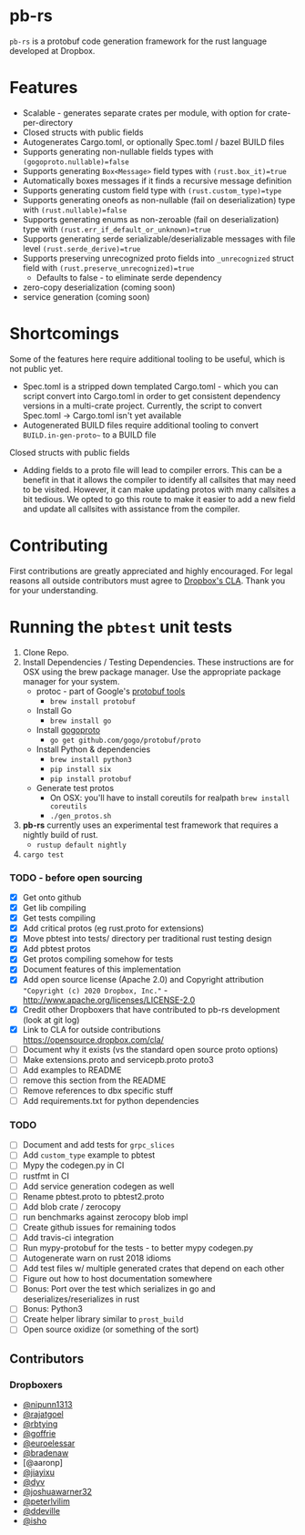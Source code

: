 # pb-rs

`pb-rs` is a protobuf code generation framework for the rust language developed at Dropbox.

# Features
- Scalable - generates separate crates per module, with option for crate-per-directory
- Closed structs with public fields
- Autogenerates Cargo.toml, or optionally Spec.toml / bazel BUILD files
- Supports generating non-nullable fields types with `(gogoproto.nullable)=false`
- Supports generating `Box<Message>` field types with `(rust.box_it)=true`
- Automatically boxes messages if it finds a recursive message definition
- Supports generating custom field type with `(rust.custom_type)=type`
- Supports generating oneofs as non-nullable (fail on deserialization) type with `(rust.nullable)=false`
- Supports generating enums as non-zeroable (fail on deserialization) type with `(rust.err_if_default_or_unknown)=true`
- Supports generating serde serializable/deserializable messages with file level `(rust.serde_derive)=true`
- Supports preserving unrecognized proto fields into `_unrecognized` struct field with `(rust.preserve_unrecognized)=true`
  - Defaults to false - to eliminate serde dependency
- zero-copy deserialization (coming soon)
- service generation (coming soon)

# Shortcomings
Some of the features here require additional tooling to be useful, which is not public yet.
- Spec.toml is a stripped down templated Cargo.toml - which you can script convert into
    Cargo.toml in order to get consistent dependency versions in a multi-crate project.
    Currently, the script to convert Spec.toml -> Cargo.toml isn't yet available
- Autogenerated BUILD files require additional tooling to convert `BUILD.in-gen-proto~` to a BUILD file

Closed structs with public fields
- Adding fields to a proto file will lead to compiler errors. This can be a benefit in that it allows the
compiler to identify all callsites that may need to be visited. However, it can make updating protos with
many callsites a bit tedious. We opted to go this route to make it easier to add a new field and update
all callsites with assistance from the compiler.

# Contributing

First contributions are greatly appreciated and highly encouraged. For legal reasons all outside 
contributors must agree to [Dropbox's CLA](https://opensource.dropbox.com/cla/). Thank you for
your understanding.


# Running the `pbtest` unit tests

1. Clone Repo.
2. Install Dependencies / Testing Dependencies. These instructions are for OSX using the brew
   package manager. Use the appropriate package manager for your system.
    - protoc - part of Google's [protobuf tools](https://github.com/protocolbuffers/protobuf/)	
        - `brew install protobuf`
    - Install Go
        - `brew install go`
    - Install [gogoproto](https://github.com/gogo/protobuf)
        - `go get github.com/gogo/protobuf/proto`	
    - Install Python & dependencies
        - `brew install python3`
        - `pip install six`
        - `pip install protobuf`
    - Generate test protos
        - On OSX: you'll have to install coreutils for realpath `brew install coreutils`
        - `./gen_protos.sh`
3. **pb-rs** currently uses an experimental test framework that requires a nightly build of rust.
	-  `rustup default nightly`
4. `cargo test`


### TODO - before open sourcing

- [x] Get onto github
- [x] Get lib compiling
- [x] Get tests compiling
- [x] Add critical protos (eg rust.proto for extensions)
- [x] Move pbtest into tests/ directory per traditional rust testing design
- [x] Add pbtest protos
- [x] Get protos compiling somehow for tests
- [x] Document features of this implementation
- [x] Add open source license (Apache 2.0) and Copyright attribution `"Copyright (c) 2020 Dropbox, Inc."` - http://www.apache.org/licenses/LICENSE-2.0
- [x] Credit other Dropboxers that have contributed to pb-rs development (look at git log)
- [x] Link to CLA for outside contributions https://opensource.dropbox.com/cla/
- [ ] Document why it exists (vs the standard open source proto options)
- [ ] Make extensions.proto and servicepb.proto proto3
- [ ] Add examples to README
- [ ] remove this section from the README
- [ ] Remove references to dbx specific stuff
- [ ] Add requirements.txt for python dependencies

### TODO

- [ ] Document and add tests for `grpc_slices`
- [ ] Add `custom_type` example to pbtest
- [ ] Mypy the codegen.py in CI
- [ ] rustfmt in CI
- [ ] Add service generation codegen as well
- [ ] Rename pbtest.proto to pbtest2.proto
- [ ] Add blob crate / zerocopy
- [ ] run benchmarks against zerocopy blob impl
- [ ] Create github issues for remaining todos
- [ ] Add travis-ci integration
- [ ] Run mypy-protobuf for the tests - to better mypy codegen.py
- [ ] Autogenerate warn on rust 2018 idioms
- [ ] Add test files w/ multiple generated crates that depend on each other
- [ ] Figure out how to host documentation somewhere
- [ ] Bonus: Port over the test which serializes in go and deserializes/reserializes in rust
- [ ] Bonus: Python3
- [ ] Create helper library similar to `prost_build`
- [ ] Open source oxidize (or something of the sort)

## Contributors

### Dropboxers
- [@nipunn1313](https://github.com/nipunn1313)
- [@rajatgoel](https://github.com/rajatgoel)
- [@rbtying](https://github.com/rbtying)
- [@goffrie](https://github.com/goffrie)
- [@euroelessar](https://github.com/euroelessar)
- [@bradenaw](https://github.com/bradenaw)
- [@aaronp]
- [@jiayixu](https://github.com/jiayixu)
- [@dyv](https://github.com/dyv)
- [@joshuawarner32](https://github.com/joshuawarner32)
- [@peterlvilim](https://github.com/peterlvilim)
- [@ddeville](https://github.com/ddeville)
- [@isho](https://github.com/isho)
